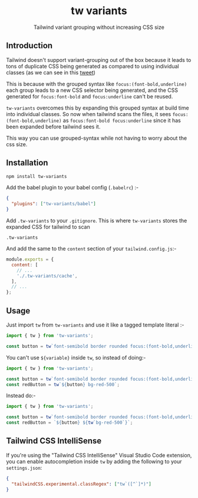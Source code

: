 <h1 align="center">tw variants</h1>

<p align="center">
  Tailwind variant grouping without increasing CSS size
</p>

## Introduction

Tailwind doesn't support variant-grouping out of the box because it leads to tons of duplicate CSS being generated as compared to using individual classes (as we can see in this [tweet](https://twitter.com/adamwathan/status/1461519824828473359))

This is because with the grouped syntax like `focus:(font-bold,underline)` each group leads to a new CSS selector being generated, and the CSS generated for `focus:font-bold` and `focus:underline` can't be reused.

`tw-variants` overcomes this by expanding this grouped syntax at build time into individual classes. So now when tailwind scans the files, it sees `focus:(font-bold,underline)` as `focus:font-bold focus:underline` since it has been expanded before tailwind sees it.

This way you can use grouped-syntax while not having to worry about the css size.

## Installation

```bash
npm install tw-variants
```

Add the babel plugin to your babel config (`.babelrc`) :-

```json
{
  "plugins": ["tw-variants/babel"]
}
```

Add `.tw-variants` to your `.gitignore`. This is where `tw-variants` stores the expanded CSS for tailwind to scan

```
.tw-variants
```

And add the same to the `content` section of your `tailwind.config.js`:-

```js
module.exports = {
  content: [
    // ...
    './.tw-variants/cache',
  ],
  // ...
};
```

## Usage

Just import `tw` from `tw-variants` and use it like a tagged template literal :-

```js
import { tw } from 'tw-variants';

const button = tw`font-semibold border rounded focus:(font-bold,underline)`;
```

You can't use `${variable}` inside `tw`, so instead of doing:-

```js
import { tw } from 'tw-variants';

const button = tw`font-semibold border rounded focus:(font-bold,underline)`;
const redButton = tw`${button} bg-red-500`;
```

Instead do:-

```js
import { tw } from 'tw-variants';

const button = tw`font-semibold border rounded focus:(font-bold,underline)`;
const redButton = `${button} ${tw`bg-red-500`}`;
```

## Tailwind CSS IntelliSense

If you're using the "Tailwind CSS IntelliSense" Visual Studio Code extension, you can enable autocompletion inside `tw` by adding the following to your `settings.json`:

```json
{
  "tailwindCSS.experimental.classRegex": ["tw`([^`]*)"]
}
```
